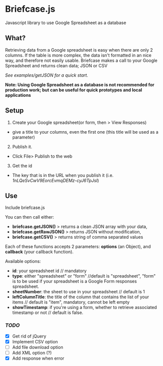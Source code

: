 Briefcase.js
===========

Javascript library to use Google Spreadsheet as a database

## What?
Retrieving data from a Google spreadsheet is easy when there are only 2 columns. 
If the table is more complex, the data isn't formatted in an nice way, and therefore not easily usable.
Briefcase makes a call to your Google Spreadsheet and returns clean data; JSON or CSV

*See examples/getJSON for a quick start.*

**Note: Using Google Spreadsheet as a database is not recommended for production work; but can be useful for quick prototypes and local applications**

## Setup
1. Create your Google spreadsheet(or form, then > View Responses)
  * give a title to your columns, even the first one (this title will be used as a parameter)
2. Publish it.
  * Click File> Publish to the web
3. Get the id
  * The key that is in the URL when you publish it (i.e. *1nLQeSvCwV9EorcEvmqDEMz-cyJ6TpJsI*)

## Use

Include briefcase.js

You can then call either: 
- **briefcase.getJSON()** > returns a clean JSON array with your data, 
- **briefcase.getRawJSON()** > returns JSON without modification, 
- **briefcase.getCSV()** > returns string of comma separated values

Each of these functions accepts 2 parameters: **options** (an Object), and **callback** (your callback function).

Available options:
- **id**: your spreadsheet id // mandatory
- **type**: either "spreadsheet" or "form" //default is "spreadsheet", "form" is to be used if your spreadsheet is a Google Form responses spreadsheet.
- **sheetNumber**: the sheet to use in your spreadsheet // default is 1
- **leftColumnTitle**: the title of the column that contains the list of your items // default is "item", mandatory, cannot be left empty
- **showTimestamp**: if you're using a form, whether to retrieve associated timestamp or not // default is false. 


### *TODO*
- [x] Get rid of jQuery
- [x] Implement CSV option
- [ ] Add file download option
- [ ] Add XML option (?)
- [x] Add response when error